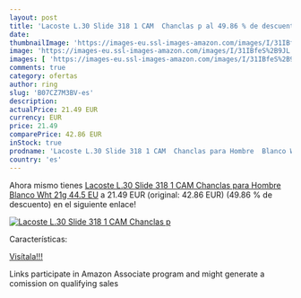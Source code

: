 ```yaml
---
layout: post
title: 'Lacoste L.30 Slide 318 1 CAM  Chanclas p al 49.86 % de descuento'
date: 
thumbnailImage: 'https://images-eu.ssl-images-amazon.com/images/I/31IBfeS%2B9JL._SL200_.jpg'
image: 'https://images-eu.ssl-images-amazon.com/images/I/31IBfeS%2B9JL._SL200_.jpg'
images: [ 'https://images-eu.ssl-images-amazon.com/images/I/31IBfeS%2B9JL._SL200_.jpg' ]
comments: true
category: ofertas
author: ring
slug: 'B07CZ7M3BV-es'
description:
actualPrice: 21.49 EUR
currency: EUR
price: 21.49
comparePrice: 42.86 EUR
inStock: true
prodname: 'Lacoste L.30 Slide 318 1 CAM  Chanclas para Hombre  Blanco Wht 21g  44.5 EU'
country: 'es'
---
```


Ahora mismo tienes [Lacoste L.30 Slide 318 1 CAM  Chanclas para Hombre  Blanco Wht 21g  44.5 EU](https://www.amazon.es/dp/B07CZ7M3BV/?tag=tolees-21) a 21.49 EUR (original: 42.86 EUR) (49.86 %  de descuento) en el siguiente enlace!

[![Lacoste L.30 Slide 318 1 CAM  Chanclas p](https://images-eu.ssl-images-amazon.com/images/I/31IBfeS%2B9JL._SL200_.jpg)](https://www.amazon.es/dp/B07CZ7M3BV/?tag=tolees-21)

Características:


[Visítala!!!](https://www.amazon.es/dp/B07CZ7M3BV/?tag=tolees-21)

Links participate in Amazon Associate program and might generate a comission on qualifying sales
